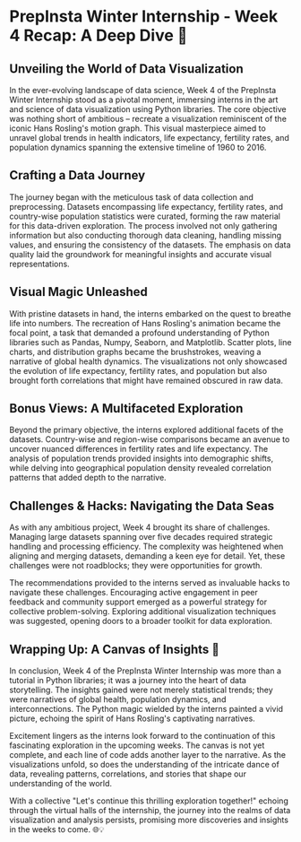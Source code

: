 # PrepInsta Winter Internship - Week 4 Recap: A Deep Dive 🚀

## Unveiling the World of Data Visualization

In the ever-evolving landscape of data science, Week 4 of the PrepInsta Winter Internship stood as a pivotal moment, immersing interns in the art and science of data visualization using Python libraries. The core objective was nothing short of ambitious – recreate a visualization reminiscent of the iconic Hans Rosling's motion graph. This visual masterpiece aimed to unravel global trends in health indicators, life expectancy, fertility rates, and population dynamics spanning the extensive timeline of 1960 to 2016.

## Crafting a Data Journey

The journey began with the meticulous task of data collection and preprocessing. Datasets encompassing life expectancy, fertility rates, and country-wise population statistics were curated, forming the raw material for this data-driven exploration. The process involved not only gathering information but also conducting thorough data cleaning, handling missing values, and ensuring the consistency of the datasets. The emphasis on data quality laid the groundwork for meaningful insights and accurate visual representations.

## Visual Magic Unleashed

With pristine datasets in hand, the interns embarked on the quest to breathe life into numbers. The recreation of Hans Rosling's animation became the focal point, a task that demanded a profound understanding of Python libraries such as Pandas, Numpy, Seaborn, and Matplotlib. Scatter plots, line charts, and distribution graphs became the brushstrokes, weaving a narrative of global health dynamics. The visualizations not only showcased the evolution of life expectancy, fertility rates, and population but also brought forth correlations that might have remained obscured in raw data.

## Bonus Views: A Multifaceted Exploration

Beyond the primary objective, the interns explored additional facets of the datasets. Country-wise and region-wise comparisons became an avenue to uncover nuanced differences in fertility rates and life expectancy. The analysis of population trends provided insights into demographic shifts, while delving into geographical population density revealed correlation patterns that added depth to the narrative.

## Challenges & Hacks: Navigating the Data Seas

As with any ambitious project, Week 4 brought its share of challenges. Managing large datasets spanning over five decades required strategic handling and processing efficiency. The complexity was heightened when aligning and merging datasets, demanding a keen eye for detail. Yet, these challenges were not roadblocks; they were opportunities for growth.

The recommendations provided to the interns served as invaluable hacks to navigate these challenges. Encouraging active engagement in peer feedback and community support emerged as a powerful strategy for collective problem-solving. Exploring additional visualization techniques was suggested, opening doors to a broader toolkit for data exploration.

## Wrapping Up: A Canvas of Insights 🎨

In conclusion, Week 4 of the PrepInsta Winter Internship was more than a tutorial in Python libraries; it was a journey into the heart of data storytelling. The insights gained were not merely statistical trends; they were narratives of global health, population dynamics, and interconnections. The Python magic wielded by the interns painted a vivid picture, echoing the spirit of Hans Rosling's captivating narratives.

Excitement lingers as the interns look forward to the continuation of this fascinating exploration in the upcoming weeks. The canvas is not yet complete, and each line of code adds another layer to the narrative. As the visualizations unfold, so does the understanding of the intricate dance of data, revealing patterns, correlations, and stories that shape our understanding of the world.

With a collective "Let's continue this thrilling exploration together!" echoing through the virtual halls of the internship, the journey into the realms of data visualization and analysis persists, promising more discoveries and insights in the weeks to come. 🌐💡
